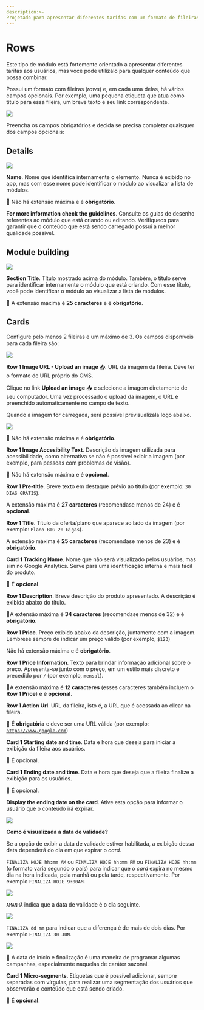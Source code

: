 ```yaml
---
description:>-
Projetado para apresentar diferentes tarifas com um formato de fileiras.
---
```


# Rows

Este tipo de módulo está fortemente orientado a apresentar diferentes tarifas aos usuários, mas você pode utilizálo para qualquer conteúdo que possa combinar.

Possui um formato com fileiras \(_rows_\) e, em cada uma delas, há vários campos opcionais. Por exemplo, uma pequena etiqueta que atua como título para essa fileira, um breve texto e seu link correspondente.

![](../../.gitbook/assets/image%20%2858%29.png)

Preencha os campos obrigatórios e decida se precisa completar quaisquer dos campos opcionais:

## Details

![](../../.gitbook/assets/image%20%2865%29.png)

**Name**. Nome que identifica internamente o elemento. Nunca é exibido no app, mas com esse nome pode identificar o módulo ao visualizar a lista de módulos.‌

​🔅 Não há extensão máxima e é **obrigatório**.‌

**For more information check the guidelines**. Consulte os guias de desenho referentes ao módulo que está criando ou editando. Verifiqueos para garantir que o conteúdo que está sendo carregado possui a melhor qualidade possível.

## Module building

![](../../.gitbook/assets/image%20%2868%29.png)

**Section Title**. Título mostrado acima do módulo. Também, o título serve para identificar internamente o módulo que está criando. Com esse título, você pode identificar o módulo ao visualizar a lista de módulos.

🔅 A extensão máxima é **25 caracteres** e é **obrigatório**.

## Cards

Configure pelo menos 2 fileiras e um máximo de 3. Os campos disponíveis para cada fileira são:

![](../../.gitbook/assets/image%20%2839%29.png)

**Row 1 Image URL \- Upload an image** 📤. URL da imagem da fileira. Deve ter o formato de URL próprio do CMS.

Clique no link **Upload an image** 📤 e selecione a imagem diretamente de seu computador. Uma vez processado o upload da imagem, o URL é preenchido automaticamente no campo de texto.

Quando a imagem for carregada, será possível prévisualizála logo abaixo.

![](../../.gitbook/assets/image%20%2834%29.png)

​​🔅 Não há extensão máxima e é **obrigatório**.

**Row 1 Image Accesibility Text**. Descrição da imagem utilizada para acessibilidade, como alternativa se não é possível exibir a imagem \(por exemplo, para pessoas com problemas de visão\).

🔅 Não há extensão máxima e é **opcional**.

**Row 1 Pre\-title**. Breve texto em destaque prévio ao título \(por exemplo: `30 DIAS GRÁTIS`\).

A extensão máxima é **27 caracteres** \(recomendase menos de 24\) e é **opcional**.

**Row 1 Title**. Título da oferta/plano que aparece ao lado da imagem \(por exemplo: `Plano BIG 20 Gigas`\).

A extensão máxima é **25 caracteres** \(recomendase menos de 23\) e é **obrigatório**.

**Card 1 Tracking Name**. Nome que não será visualizado pelos usuários, mas sim no Google Analytics. Serve para uma identificação interna e mais fácil do produto.

🔅 É **opcional**.

**Row 1 Description**. Breve descrição do produto apresentado. A descrição é exibida abaixo do título.

🔅A extensão máxima é **34 caracteres** \(recomendase menos de 32\) e é **obrigatório**.

**Row 1 Price**. Preço exibido abaixo da descrição, juntamente com a imagem. Lembrese sempre de indicar um preço válido \(por exemplo, `$123`\)

Não há extensão máxima e é **obrigatório**.

**Row 1 Price Information**. Texto para brindar informação adicional sobre o preço. Apresenta\-se junto com o preço, em um estilo mais discreto e precedido por `/` \(por exemplo, `mensal`\).

🔅A extensão máxima é **12 caracteres** \(esses caracteres também incluem o **Row 1 Price**\) e é **opcional**.

**Row 1 Action Url**. URL da fileira, isto é, a URL que é acessada ao clicar na fileira.

🔅 É **obrigatória** e deve ser uma URL válida \(por exemplo: [`https://www.google.com`](https://www.google.com)\)

**Card 1 Starting date and time**. Data e hora que deseja para iniciar a exibição da fileira aos usuários.

🔅 É opcional.

**Card 1 Ending date and time**. Data e hora que deseja que a fileira finalize a exibição para os usuários.

🔅 É opcional.

**Display the ending date on the card**. Ative esta opção para informar o usuário que o conteúdo irá expirar.

![](../../.gitbook/assets/image%20%2825%29.png)

**Como é visualizada a data de validade?** 

Se a opção de exibir a data de validade estiver habilitada, a exibição dessa data dependerá do dia em que expirar o *card*.

`FINALIZA HOJE hh:mm AM` ou `FINALIZA HOJE hh:mm PM` ou `FINALIZA HOJE hh:mm` \(o formato varia segundo o país\) para indicar que o *card* expira no mesmo dia na hora indicada, pela manhã ou pela tarde, respectivamente. Por exemplo `FINALIZA HOJE 9:00AM`.

![](../../.gitbook/assets/image%20%2831%29.png)

`AMANHÃ` indica que a data de validade é o dia seguinte.

![](../../.gitbook/assets/image%20%286%29.png)

`FINALIZA dd mm` para indicar que a diferença é de mais de dois dias. Por exemplo `FINALIZA 30 JUN`.

![](../../.gitbook/assets/image%20%2822%29.png)

🎯 A data de início e finalização é uma maneira de programar algumas campanhas, especialmente naquelas de caráter sazonal.

**Card 1 Micro-segments**. Etiquetas que é possível adicionar, sempre separadas com vírgulas, para realizar uma segmentação dos usuários que observarão o conteúdo que está sendo criado.

🔅 É **opcional**.
